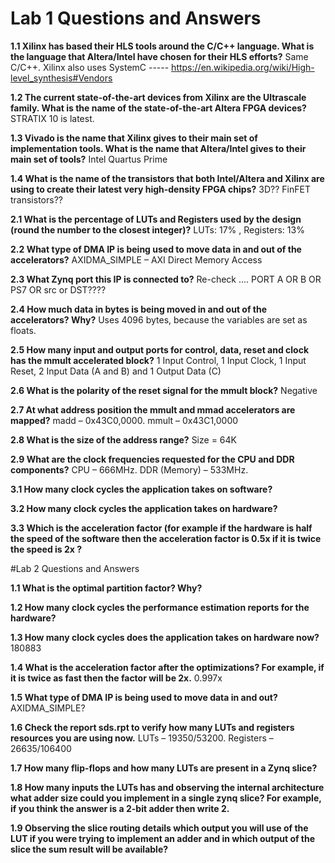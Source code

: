 # Lab 1 Questions and Answers

**1.1 Xilinx has based their HLS tools around the C/C++ language. What is the language that Altera/Intel have chosen for their HLS efforts?**
     Same C/C++. Xilinx also uses SystemC  ----- https://en.wikipedia.org/wiki/High-level_synthesis#Vendors
    
**1.2 The current state-of-the-art devices from Xilinx are the Ultrascale family. What is the name of the state-of-the-art Altera FPGA devices?**
    STRATIX 10 is latest.
    
**1.3 Vivado is the name that Xilinx gives to their main set of implementation tools. What is the name that Altera/Intel gives to their main set of tools?**
    Intel Quartus Prime
    
**1.4 What is the name of the transistors that both Intel/Altera and Xilinx are using to create their latest very high-density FPGA chips?**
    3D?? FinFET transistors??
    
**2.1 What is the percentage of LUTs and Registers used by the design (round the number to the closest integer)?**
    LUTs: 17% , Registers: 13% 
    
**2.2 What type of DMA IP is being used to move data in and out of the accelerators?**
    AXIDMA_SIMPLE – AXI Direct Memory Access
    
**2.3 What Zynq port this IP is connected to?**
    Re-check ....   PORT A OR B OR PS7 OR src or DST????
    
**2.4 How much data in bytes is being moved in and out of the accelerators?  Why?**
    Uses 4096 bytes, because the variables are set as floats. 
    
**2.5 How many input and output ports for control, data, reset and clock has the mmult accelerated block?**
    1 Input Control, 1 Input Clock, 1 Input Reset, 2 Input Data (A and B) and 1 Output Data (C)
    
**2.6 What is the polarity of the reset signal for the mmult block?**
    Negative

**2.7 At what address position the mmult and mmad accelerators are mapped?**
    madd – 0x43C0,0000. mmult – 0x43C1,0000

**2.8 What is the size of the address range?**
    Size = 64K

**2.9 What are the clock frequencies requested for the CPU and DDR components?**
    CPU – 666MHz. DDR (Memory) – 533MHz.

**3.1 How many clock cycles the application takes on software?**

**3.2 How many clock cycles the application takes on hardware?**

**3.3 Which is the acceleration factor (for example if the hardware is half the speed of the software then the acceleration factor is 0.5x if it is twice the speed is 2x ?**

#Lab 2 Questions and Answers

**1.1	What is the optimal partition factor? Why?**

**1.2	How many clock cycles the performance estimation reports for the hardware?**

**1.3	How many clock cycles does the application takes on hardware now?** 
    180883
    
**1.4 What is the acceleration factor after the optimizations? For example, if it is twice as fast then the factor will be 2x.**
    0.997x
    
**1.5 What type of DMA IP is being used to move data in and out?**
    AXIDMA_SIMPLE?
    
**1.6 Check the report sds.rpt to verify how many LUTs and registers resources you are using now.**
    LUTs – 19350/53200. Registers – 26635/106400

**1.7	How many flip-flops and how many LUTs are present in a Zynq slice?**

**1.8 How many inputs the LUTs has and observing the internal architecture what adder size could you implement in a single zynq slice? For example, if you think the answer is a 2-bit adder then write 2.**

**1.9 Observing the slice routing details which output you will use of the LUT if you were trying to implement an adder and in which output of the slice the sum result will be available?**
